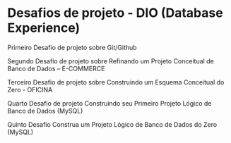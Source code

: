 # Desafios de projeto - DIO (Database Experience)

Primeiro Desafio de projeto sobre Git/Github 

Segundo Desafio de projeto sobre Refinando um Projeto Conceitual de Banco de Dados – E-COMMERCE

Terceiro Desafio de projeto sobre Construindo um Esquema Conceitual do Zero - OFICINA 

Quarto Desafio de projeto Construindo seu Primeiro Projeto Lógico de Banco de Dados (MySQL)

Quinto Desafio Construa um Projeto Lógico de Banco de Dados do Zero (MySQL)

